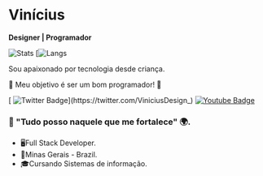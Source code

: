 # Vinícius
**Designer | Programador**


![Stats](https://github-readme-stats.vercel.app/api?username=V1n1c1uz&show_icons=true&theme=dracula&include_all_commits=true&count_private=true)
 [![Langs](https://github-readme-stats.vercel.app/api/top-langs/?username=V1n1c1uz&layout=compact&langs_count=7&theme=dracula)

Sou apaixonado por tecnologia desde criança.

🎯 Meu objetivo é ser um bom programador! 🚀

[
![Twitter Badge](https://img.shields.io/badge/-@ViniciusDesign_-4B0082?style=flat-square&labelColor=4B0082&logo=twitter&logoColor=white&link=https://twitter.com/ViniciusDesign_)](https://twitter.com/ViniciusDesign_) 
[![Youtube Badge](https://img.shields.io/badge/-Youtube-4B0082?style=flat-square&labelColor=4B0082&logo=youtube&logoColor=white&link=https://www.youtube.com/channel/UCb3bxUMUahihA2rec4BL1iw/videos)](https://www.youtube.com/channel/UCRhKK6VrISnIWPJjYxBPKnA/videos)

### 📖 "Tudo posso naquele que me fortalece" 🌍.

 - 🖥️Full Stack Developer.
 - 📍Minas Gerais - Brazil.
 - 🎓Cursando Sistemas de informação.
 
 

